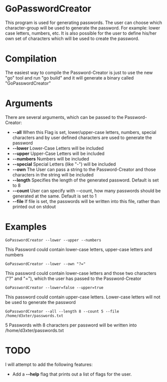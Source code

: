 GoPasswordCreator
=================

This program is used for generating passwords.
The user can choose which character-group will be used to generate the password.
For example: lower case letters, numbers, etc. 
It is also possible for the user to define his/her own set of characters which will be used to create the password.


Compilation
===========

The easiest way to compile the Password-Creator is just to use the new "go" tool and run "go build" 
and it will generate a binary called "GoPasswordCreator"


Arguments
=========

There are several arguments, which can be passed to the Password-Creator:

- **--all**	When this Flag is set, lower/upper-case letters, numbers, special characters and by user defined characters are used to generate the password
- **--lower**	Lower-Case Letters will be included
- **--upper**	Upper-Case Letters will be included
- **--numbers**	Numbers will be included
- **--special**	Special Letters (like "-") will be included
- **--own**	The User can pass a string to the Password-Creator and those characters in the string will be included
- **--length** 	Specifies the length of the generated password. Default is set to 8
- **--count**	User can specify with --count, how many passwords should be generated at the same. Default is set to 1
- **--file**	If file is set, the passwords will be written into this file, rather than printed out on stdout


Examples
========

	GoPasswordCreator --lower --upper --numbers
This Password could contain lower-case letters, upper-case letters and numbers

	GoPasswordCreator --lower --own "?="
This password could contain lower-case letters and those two characters ("?" and "="), which the user has passed to the Password-Creator

	GoPasswordCreator --lower=false --upper=true
This password could contain upper-case letters. Lower-case letters will not be used to generate the password

	GoPasswordCreator --all --length 8 --count 5 --file /home/d3xter/passwords.txt
5 Passwords with 8 characters per password will be written into /home/d3xter/passwords.txt



TODO
====

I will attempt to add the following features:
- Add a **--help** flag that prints out a list of flags for the user.

